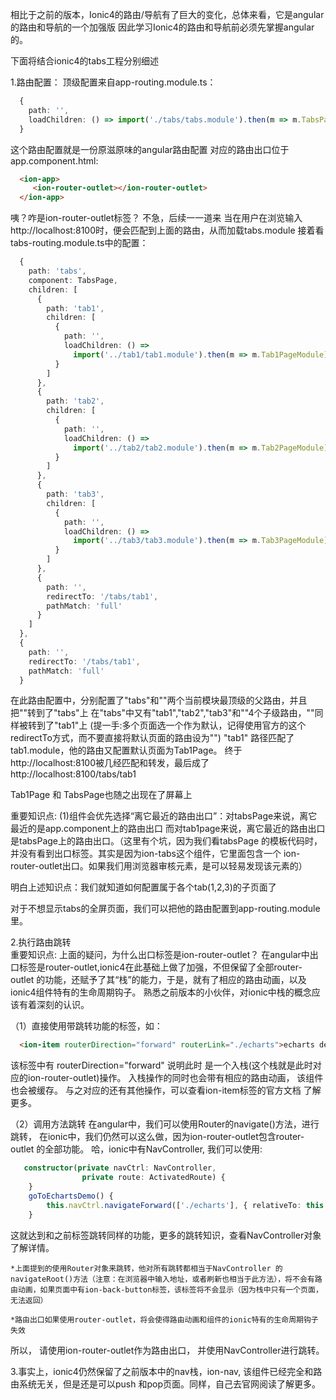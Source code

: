 相比于之前的版本，Ionic4的路由/导航有了巨大的变化，总体来看，它是angular的路由和导航的一个加强版
因此学习Ionic4的路由和导航前必须先掌握angular的。

下面将结合ionic4的tabs工程分别细述


1.路由配置：
顶级配置来自app-routing.module.ts：
```typescript
  {
    path: '',
    loadChildren: () => import('./tabs/tabs.module').then(m => m.TabsPageModule)
  }
```
这个路由配置就是一份原滋原味的angular路由配置
对应的路由出口位于app.component.html:
```html
  <ion-app>
     <ion-router-outlet></ion-router-outlet>
  </ion-app>
```
咦？咋是ion-router-outlet标签？
不急，后续一一道来
当在用户在浏览输入http://localhost:8100时，便会匹配到上面的路由，从而加载tabs.module
接着看tabs-routing.module.ts中的配置：
```typescript
  {
    path: 'tabs',
    component: TabsPage,
    children: [
      {
        path: 'tab1',
        children: [
          {
            path: '',
            loadChildren: () =>
              import('../tab1/tab1.module').then(m => m.Tab1PageModule)
          }
        ]
      },
      {
        path: 'tab2',
        children: [
          {
            path: '',
            loadChildren: () =>
              import('../tab2/tab2.module').then(m => m.Tab2PageModule)
          }
        ]
      },
      {
        path: 'tab3',
        children: [
          {
            path: '',
            loadChildren: () =>
              import('../tab3/tab3.module').then(m => m.Tab3PageModule)
          }
        ]
      },
      {
        path: '',
        redirectTo: '/tabs/tab1',
        pathMatch: 'full'
      }
    ]
  },
  {
    path: '',
    redirectTo: '/tabs/tab1',
    pathMatch: 'full'
  }
```
在此路由配置中，分别配置了"tabs"和""两个当前模块最顶级的父路由，并且把""转到了"tabs"上
在"tabs"中又有"tab1","tab2","tab3"和""4个子级路由，""同样被转到了"tab1"上
(提一手:多个页面选一个作为默认，记得使用官方的这个redirectTo方式，而不要直接将默认页面的路由设为"")
"tab1" 路径匹配了 tab1.module，他的路由又配置默认页面为Tab1Page。
终于 http://localhost:8100被几经匹配和转发，最后成了http://localhost:8100/tabs/tab1

Tab1Page 和 TabsPage也随之出现在了屏幕上

重要知识点: 
   (1)组件会优先选择“离它最近的路由出口”：对tabsPage来说，离它最近的是app.component上的路由出口
   而对tab1page来说，离它最近的路由出口是tabsPage上的路由出口。（这里有个坑，因为我们看tabsPage
   的模板代码时，并没有看到出口标签。其实是因为ion-tabs这个组件，它里面包含一个 ion-router-outlet出口。如果我们用浏览器审核元素，是可以轻易发现该元素的）
   
明白上述知识点：我们就知道如何配置属于各个tab(1,2,3)的子页面了

对于不想显示tabs的全屏页面，我们可以把他的路由配置到app-routing.module里。



2.执行路由跳转   
重要知识点:
     上面的疑问，为什么出口标签是ion-router-outlet？
     在angular中出口标签是router-outlet,ionic4在此基础上做了加强，不但保留了全部router-outlet
     的功能，还赋予了其“栈”的能力，于是，就有了相应的路由动画，以及ionic4组件特有的生命周期钩子。
     熟悉之前版本的小伙伴，对ionic中栈的概念应该有着深刻的认识。
     
   
（1）直接使用带跳转功能的标签，如：
    
```html
  <ion-item routerDirection="forward" routerLink="./echarts">echarts demo</ion-item>
```
该标签中有 routerDirection="forward" 说明此时 是一个入栈(这个栈就是此时对应的ion-router-outlet)操作。
入栈操作的同时也会带有相应的路由动画， 该组件也会被缓存。 与之对应的还有其他操作，可以查看ion-item标签的官方文档
了解更多。

（2）调用方法跳转
  在angular中，我们可以使用Router的navigate()方法，进行跳转， 在ionic中，我们仍然可以这么做，因为ion-router-outlet包含router-outlet
  的全部功能。
  哈，ionic中有NavController, 我们可以使用:
```typescript
   constructor(private navCtrl: NavController,
                private route: ActivatedRoute) {
    }
    goToEchartsDemo() {
        this.navCtrl.navigateForward(['./echarts'], { relativeTo: this.route });
    }
```
这就达到和之前标签跳转同样的功能，更多的跳转知识，查看NavController对象了解详情。

    *上面提到的使用Router对象来跳转，他对所有跳转都相当于NavController 的 navigateRoot()方法（注意：在浏览器中输入地址，或者刷新也相当于此方法），将不会有路由动画，如果页面中有ion-back-button标签，该标签将不会显示（因为栈中只有一个页面，无法返回）

    *路由出口如果使用router-outlet，将会使得路由动画和组件的ionic特有的生命周期钩子失效

所以， 请使用ion-router-outlet作为路由出口， 并使用NavController进行跳转。


3.事实上，ionic4仍然保留了之前版本中的nav栈，ion-nav, 该组件已经完全和路由系统无关，但是还是可以push 和pop页面。同样，自己去官网阅读了解更多。
  
 




